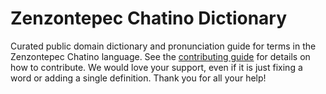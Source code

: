 
# Zenzontepec Chatino Dictionary

Curated public domain dictionary and pronunciation guide for terms in the Zenzontepec Chatino language. See the [contributing guide](https://github.com/drumworkteam/term/blob/make/.github/contributing.md) for details on how to contribute. We would love your support, even if it is just fixing a word or adding a single definition. Thank you for all your help!